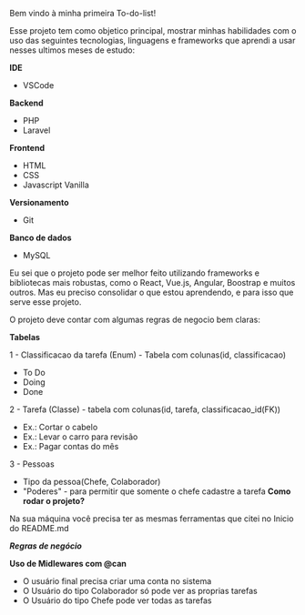 Bem vindo à minha primeira To-do-list!

Esse projeto tem como objetico principal, mostrar minhas habilidades com o uso das seguintes tecnologias, linguagens e frameworks que aprendi a usar nesses ultimos meses de estudo:

**IDE**
- VSCode

**Backend**
- PHP
- Laravel

**Frontend**
- HTML
- CSS
- Javascript Vanilla

**Versionamento**
- Git

**Banco de dados**
- MySQL

Eu sei que o projeto pode ser melhor feito utilizando frameworks e bibliotecas mais robustas, como o React, Vue.js, Angular, Boostrap e muitos outros.
Mas eu preciso consolidar o que estou aprendendo, e para isso que serve esse projeto. 

O projeto deve contar com algumas regras de negocio bem claras:

**Tabelas**

1 - Classificacao da tarefa (Enum) - Tabela com colunas(id, classificacao)
 - To Do
 - Doing
 - Done

2 - Tarefa (Classe) - tabela com colunas(id, tarefa, classificacao_id(FK))
 - Ex.: Cortar o cabelo
 - Ex.: Levar o carro para revisão
 - Ex.: Pagar contas do mês

3 - Pessoas
 - Tipo da pessoa(Chefe, Colaborador)
 - "Poderes" - para permitir que somente o chefe cadastre a tarefa 
**Como rodar o projeto?**

Na sua máquina você precisa ter as mesmas ferramentas que citei no Inicio do README.md

***Regras de negócio***

__Uso de Midlewares com @can__
- O usuário final precisa criar uma conta no sistema
- O Usuário do tipo Colaborador só pode ver as proprias tarefas
- O Usuário do tipo Chefe pode ver todas as tarefas
